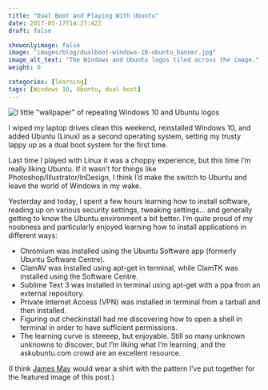 ```yaml
---
title: "Dual Boot and Playing With Ubuntu"
date: 2017-05-17T14:27:42Z
draft: false

showonlyimage: false
image: "images/blog/dualboot-windows-10-ubuntu_banner.jpg"
image_alt_text: "The Windows and Ubuntu logos tiled across the image."
weight: 0

categories: [learning]
tags: [Windows 10, Ubuntu, dual boot]
---
```


![I little "wallpaper" of repeating Windows 10 and Ubuntu logos](/images/blog/dualboot-windows-10-ubuntu.jpg)

I wiped my laptop drives clean this weekend, reinstalled Windows 10, and added Ubuntu (Linux) as a second operating system, setting my trusty lappy up as a dual boot system for the first time.

Last time I played with Linux it was a choppy experience, but this time I’m really liking Ubuntu. If it wasn’t for things like Photoshop/Illustrator/InDesign, I think I’d make the switch to Ubuntu and leave the world of Windows in my wake.

Yesterday and today, I spent a few hours learning how to install software, reading up on various security settings, tweaking settings… and generally getting to know the Ubuntu environment a bit better. I’m quite proud of my noobness and particularly enjoyed learning how to install applications in different ways:

* Chromium was installed using the Ubuntu Software app (formerly Ubuntu Software Centre).
* ClamAV was installed using apt-get in terminal, while ClamTK was installed using the Software Centre.
* Sublime Text 3 was installed in terminal using apt-get with a ppa from an external repository.
* Private Internet Access (VPN) was installed in terminal from a tarball and then installed.
* Figuring out checkinstall had me discovering how to open a shell in terminal in order to have sufficient permissions.
* The learning curve is steeeep, but enjoyable. Still so many unknown unknowns to discover, but I’m liking what I’m learning, and the askubuntu.com crowd are an excellent resource.

(I think [James May](https://jalopnik.com/all-of-the-dope-ass-shirts-james-may-wore-in-the-grand-1791969267) would wear a shirt with the pattern I’ve put together for the featured image of this post.)
